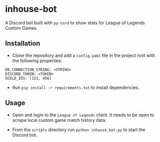 # inhouse-bot


A Discord bot built with `py-cord` to show stats for League of Legends Custom Games.

## Installation

- Clone the repository and add a `config.yaml` file in the project root with the following properties:

```
DB_CONNECTION_STRING: <STRING>
DISCORD_TOKEN: <TOKEN>
GUILD_IDS: [123, 456]
```

- Run `pip install -r requirements.txt` to install dependencies.

## Usage

- Open and login to the `League of Legends` client. It needs to be open to scrape local custom game match history data.

- From the `scripts` directory run `python inhouse_bot.py` to start the Discord bot.
